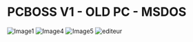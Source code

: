 # PCBOSS V1 - OLD PC - MSDOS
![Image1](https://user-images.githubusercontent.com/102222839/204313664-ee259731-fb18-4a81-bcbb-25e86e639738.jpg)
![Image4](https://user-images.githubusercontent.com/102222839/204313687-d52c8c6e-90e0-431c-8655-7e2f9fa1ae76.jpg)
![Image5](https://user-images.githubusercontent.com/102222839/204313690-b490561c-5fa6-4d23-8d57-aaa2c8d26155.jpg)
![editeur](https://user-images.githubusercontent.com/102222839/204313697-949b2f7f-a3d4-40a5-a037-33ad817d1093.jpg)
